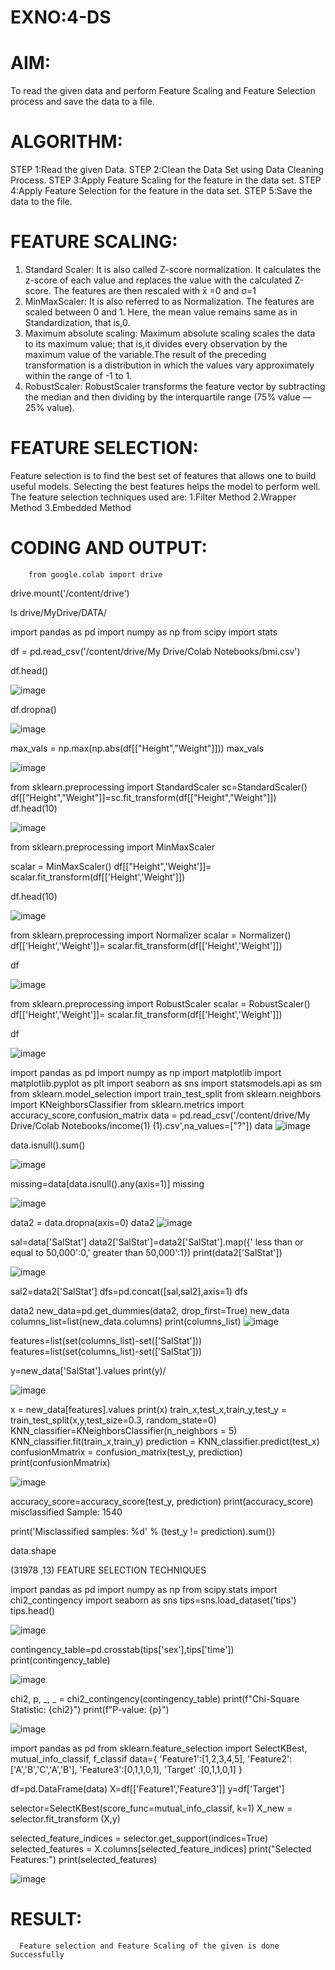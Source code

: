 # EXNO:4-DS
# AIM:
To read the given data and perform Feature Scaling and Feature Selection process and save the
data to a file.

# ALGORITHM:
STEP 1:Read the given Data.
STEP 2:Clean the Data Set using Data Cleaning Process.
STEP 3:Apply Feature Scaling for the feature in the data set.
STEP 4:Apply Feature Selection for the feature in the data set.
STEP 5:Save the data to the file.

# FEATURE SCALING:
1. Standard Scaler: It is also called Z-score normalization. It calculates the z-score of each value and replaces the value with the calculated Z-score. The features are then rescaled with x̄ =0 and σ=1
2. MinMaxScaler: It is also referred to as Normalization. The features are scaled between 0 and 1. Here, the mean value remains same as in Standardization, that is,0.
3. Maximum absolute scaling: Maximum absolute scaling scales the data to its maximum value; that is,it divides every observation by the maximum value of the variable.The result of the preceding transformation is a distribution in which the values vary approximately within the range of -1 to 1.
4. RobustScaler: RobustScaler transforms the feature vector by subtracting the median and then dividing by the interquartile range (75% value — 25% value).

# FEATURE SELECTION:
Feature selection is to find the best set of features that allows one to build useful models. Selecting the best features helps the model to perform well.
The feature selection techniques used are:
1.Filter Method
2.Wrapper Method
3.Embedded Method

# CODING AND OUTPUT:
        from google.colab import drive
drive.mount('/content/drive')

ls drive/MyDrive/DATA/

import pandas as pd
import numpy as np
from scipy import stats

df = pd.read_csv('/content/drive/My Drive/Colab Notebooks/bmi.csv')

df.head()


![image](https://github.com/user-attachments/assets/4a068c81-cad8-4828-99d4-70b9eb8c6132)


df.dropna()



![image](https://github.com/user-attachments/assets/5e4241d2-6f9d-42da-a509-75d046475f20)


max_vals = np.max(np.abs(df[["Height","Weight"]]))
max_vals



![image](https://github.com/user-attachments/assets/d77d330a-59d5-48b1-98ad-784e4fdea6d5)


from sklearn.preprocessing import StandardScaler
sc=StandardScaler()
df[["Height","Weight"]]=sc.fit_transform(df[["Height","Weight"]])
df.head(10)


![image](https://github.com/user-attachments/assets/f72c8735-a0b3-4c47-8639-8f9e7bc34005)


from sklearn.preprocessing import MinMaxScaler

scalar = MinMaxScaler()
df[["Height",'Weight']]= scalar.fit_transform(df[['Height','Weight']])

df.head(10)



![image](https://github.com/user-attachments/assets/dc0eafa2-8d2a-484a-a2de-09dc1c6d36d3)


from sklearn.preprocessing import Normalizer
scalar = Normalizer()
df[['Height','Weight']]= scalar.fit_transform(df[['Height','Weight']])

df

![image](https://github.com/user-attachments/assets/33d8143f-3d08-42f3-af37-802780aba81e)


from sklearn.preprocessing import RobustScaler
scalar = RobustScaler()
df[['Height','Weight']]= scalar.fit_transform(df[['Height','Weight']])

df

![image](https://github.com/user-attachments/assets/6e8ad33d-d4bd-40d7-85b7-4887eb72a66d)


import pandas as pd
import numpy as np
import matplotlib
import matplotlib.pyplot as plt
import seaborn as sns
import statsmodels.api as sm
from sklearn.model_selection import train_test_split
from sklearn.neighbors import KNeighborsClassifier
from sklearn.metrics import accuracy_score,confusion_matrix
data = pd.read_csv('/content/drive/My Drive/Colab Notebooks/income(1) (1).csv',na_values=["?"])
data
![image](https://github.com/user-attachments/assets/eccb110b-c6a2-478b-b5da-e08524d77e94)


data.isnull().sum()

![image](https://github.com/user-attachments/assets/80b65fdf-47cd-4208-a231-5b452e1629f5)






missing=data[data.isnull().any(axis=1)]
missing

![image](https://github.com/user-attachments/assets/f1e734bf-b90d-47f7-a0ec-db7052d81771)


data2 = data.dropna(axis=0)
data2
![image](https://github.com/user-attachments/assets/7a7a4695-5b56-4b6a-82d8-b836907fa111)



sal=data['SalStat']
data2['SalStat']=data2['SalStat'].map({' less than or equal to 50,000':0,' greater than 50,000':1})
print(data2['SalStat'])

![image](https://github.com/user-attachments/assets/53f6287e-cd08-419a-a611-5b1706838972)



sal2=data2['SalStat']
dfs=pd.concat([sal,sal2],axis=1)
dfs




data2
new_data=pd.get_dummies(data2, drop_first=True)
new_data
columns_list=list(new_data.columns)
print(columns_list)
![image](https://github.com/user-attachments/assets/1fd94e50-b911-4a50-b879-62100934a49f)



features=list(set(columns_list)-set(['SalStat']))
features=list(set(columns_list)-set(['SalStat']))


y=new_data['SalStat'].values
print(y)/

![image](https://github.com/user-attachments/assets/a759ada7-ea22-4fd9-b141-1c21307bfc36)


x = new_data[features].values
print(x)
train_x,test_x,train_y,test_y = train_test_split(x,y,test_size=0.3, random_state=0)
KNN_classifier=KNeighborsClassifier(n_neighbors = 5)
KNN_classifier.fit(train_x,train_y)
prediction = KNN_classifier.predict(test_x)
confusionMmatrix = confusion_matrix(test_y, prediction)
print(confusionMmatrix)

![image](https://github.com/user-attachments/assets/2f22702c-1195-48bc-824f-709c47d8d007)



accuracy_score=accuracy_score(test_y, prediction)
print(accuracy_score)
misclassified Sample: 1540

print('Misclassified samples: %d' % (test_y != prediction).sum())


data.shape

(31978 ,13)
FEATURE SELECTION TECHNIQUES

import pandas as pd
import numpy as np
from scipy.stats import chi2_contingency
import seaborn as sns
tips=sns.load_dataset('tips')
tips.head()

![image](https://github.com/user-attachments/assets/80c6f20d-bd11-46f2-9a15-1a9ab29cf2a9)



contingency_table=pd.crosstab(tips['sex'],tips['time'])
print(contingency_table)

![image](https://github.com/user-attachments/assets/2e638f35-bbd7-4c97-a542-622f2d383cca)



chi2, p, _, _ = chi2_contingency(contingency_table)
print(f"Chi-Square Statistic: {chi2}")
print(f"P-value: {p}")

![image](https://github.com/user-attachments/assets/1b786fa6-b7f5-42bd-9285-76f6c973977a)




import pandas as pd
from sklearn.feature_selection import SelectKBest, mutual_info_classif, f_classif
data={
    'Feature1':[1,2,3,4,5],
    'Feature2': ['A','B','C','A','B'],
    'Feature3':[0,1,1,0,1],
    'Target' :[0,1,1,0,1]
}


df=pd.DataFrame(data)
X=df[['Feature1','Feature3']]
y=df['Target']

selector=SelectKBest(score_func=mutual_info_classif, k=1)
X_new = selector.fit_transform (X,y)


selected_feature_indices = selector.get_support(indices=True)
selected_features = X.columns[selected_feature_indices]
print("Selected Features:")
print(selected_features)

![image](https://github.com/user-attachments/assets/b0de4e57-9a59-4e9f-aaf3-408df241a0e2)











# RESULT:
      Feature selection and Feature Scaling of the given is done Successfully
       
